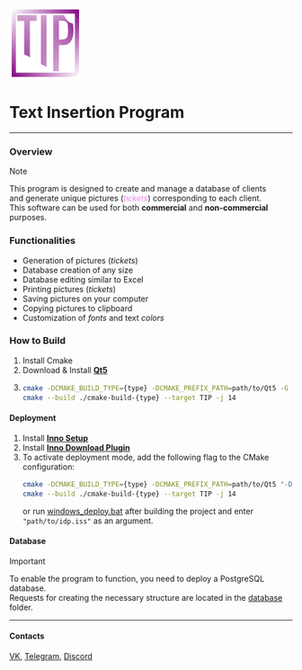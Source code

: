 ![TIP](icon.png)

# Text Insertion Program 

---

### **Overview**
> [!NOTE]
> This program is designed to create and manage a database of clients<br>
> and generate unique pictures (<font color='ee82ee'>_tickets_</font>) corresponding to each client.<br>
> This software can be used for both **commercial** and **non-commercial** purposes.<br>

### **Functionalities**
* Generation of pictures (_tickets_)
* Database creation of any size
* Database editing similar to Excel
* Printing pictures (_tickets_)
* Saving pictures on your computer
* Copying pictures to clipboard
* Customization of _fonts_ and text _colors_

### **How to Build**
1. Install Cmake
2. Download & Install **[Qt5][4]**
3. ```sh
   cmake -DCMAKE_BUILD_TYPE={type} -DCMAKE_PREFIX_PATH=path/to/Qt5 -G {generator} -B ./cmake-build-{type} 
   cmake --build ./cmake-build-{type} --target TIP -j 14
   ```

#### **Deployment**
1. Install **[Inno Setup][5]**
2. Install **[Inno Download Plugin][6]**
3. To activate deployment mode, add the following flag to the CMake configuration:
   ```sh
   cmake -DCMAKE_BUILD_TYPE={type} -DCMAKE_PREFIX_PATH=path/to/Qt5 "-DDEPLOY_DEPENDENCY=\"path/to/idp.iss\"" -G {generator} -B ./cmake-build-{type} 
   cmake --build ./cmake-build-{type} --target TIP -j 14
   ```
   or run [windows_deploy.bat][8] after building the project and enter `"path/to/idp.iss"` as an argument.

#### **Database**
> [!IMPORTANT]
> To enable the program to function, you need to deploy a PostgreSQL database.<br>
> Requests for creating the necessary structure are located in the [database][7] folder.

---

#### **Contacts**

[VK][1], [Telegram][2], [Discord][3]

[1]: https://vk.com/pavel.cmake
[2]: https://t.me/pavel_cpp
[3]: https://discordapp.com/users/427479608321900545/
[4]: https://cybersoft.ru/razrabotka/redaktory/208-qt.html
[5]: https://jrsoftware.org/isinfo.php
[6]: https://mitrichsoftware.wordpress.com/inno-setup-tools/inno-download-plugin/
[7]: ./deployment/database
[8]: ./deployment/deploy_windows.bat

